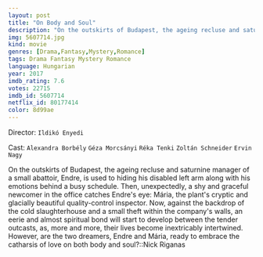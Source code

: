 ```yaml
---
layout: post
title: "On Body and Soul"
description: "On the outskirts of Budapest, the ageing recluse and saturnine manager of a small abattoir, Endre, is used to hiding his disabled left arm along with his emotions behind a busy schedule. Then, unexpectedly, a shy and graceful newcomer in the office catches Endre's eye: Mária, the plant's cryptic and glacially beautiful quality-control inspector. Now, against the backdrop of the cold slaughterhouse and a smal.."
img: 5607714.jpg
kind: movie
genres: [Drama,Fantasy,Mystery,Romance]
tags: Drama Fantasy Mystery Romance 
language: Hungarian
year: 2017
imdb_rating: 7.6
votes: 22715
imdb_id: 5607714
netflix_id: 80177414
color: 8d99ae
---
```

Director: `Ildikó Enyedi`  

Cast: `Alexandra Borbély` `Géza Morcsányi` `Réka Tenki` `Zoltán Schneider` `Ervin Nagy` 

On the outskirts of Budapest, the ageing recluse and saturnine manager of a small abattoir, Endre, is used to hiding his disabled left arm along with his emotions behind a busy schedule. Then, unexpectedly, a shy and graceful newcomer in the office catches Endre's eye: Mária, the plant's cryptic and glacially beautiful quality-control inspector. Now, against the backdrop of the cold slaughterhouse and a small theft within the company's walls, an eerie and almost spiritual bond will start to develop between the tender outcasts, as, more and more, their lives become inextricably intertwined. However, are the two dreamers, Endre and Mária, ready to embrace the catharsis of love on both body and soul?::Nick Riganas